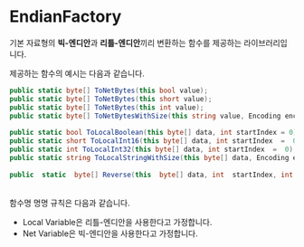 # EndianFactory

기본 자료형의 **빅-엔디안**과 **리틀-엔디안**끼리 변환하는 함수를 제공하는 라이브러리입니다.

제공하는 함수의 예시는 다음과 같습니다.

```cs
public static byte[] ToNetBytes(this bool value);
public static byte[] ToNetBytes(this short value);
public static byte[] ToNetBytes(this int value);
public static byte[] ToNetBytesWithSize(this string value, Encoding encoding);
    
public static bool ToLocalBoolean(this byte[] data, int startIndex = 0);
public static short ToLocalInt16(this byte[] data, int startIndex  =  0);
public static int ToLocalInt32(this byte[] data, int startIndex  =  0);
public static string ToLocalStringWithSize(this byte[] data, Encoding encoding);
   
public  static  byte[] Reverse(this  byte[] data, int  startIndex, int  size); 
```
<br>
함수명 명명 규칙은 다음과 같습니다.

 - Local Variable은 리틀-엔디안을 사용한다고 가정합니다. 
 - Net Variable은 빅-엔디안을 사용한다고 가정합니다.
